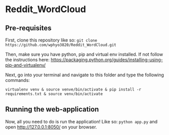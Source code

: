 # Reddit_WordCloud
## Pre-requisites
First, clone this repository like so: ```git clone https://github.com/wphyo3820/Reddit_WordCloud.git```

Then, make sure you have python, pip and virtual env installed. If not follow the instructions here: https://packaging.python.org/guides/installing-using-pip-and-virtualenv/

Next, go into your terminal and navigate to this folder and type the following commands:

```virtualenv venv & source venve/bin/activate & pip install -r requirements.txt & source venv/bin/activate```

## Running the web-application
Now, all you need to do is run the application! Like so: ```python app.py``` and open http://127.0.0.1:8050/ on your browser.
